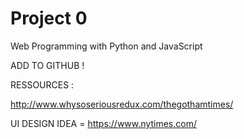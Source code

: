 # Project 0

Web Programming with Python and JavaScript

ADD TO GITHUB !

RESSOURCES : 

http://www.whysoseriousredux.com/thegothamtimes/

UI DESIGN IDEA = https://www.nytimes.com/
